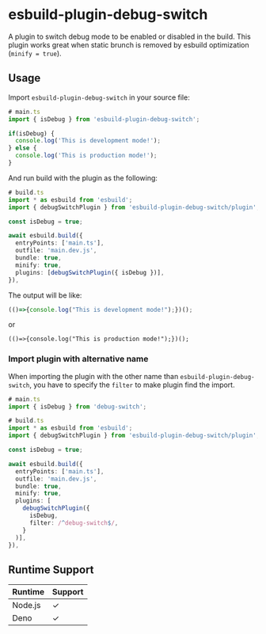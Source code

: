 # esbuild-plugin-debug-switch

A plugin to switch debug mode to be enabled or disabled in the build.
This plugin works great when static brunch is removed by esbuild optimization (`minify = true`).

## Usage

Import `esbuild-plugin-debug-switch` in your source file:

```typescript
# main.ts
import { isDebug } from 'esbuild-plugin-debug-switch';

if(isDebug) {
  console.log('This is development mode!');
} else {
  console.log('This is production mode!');
}
```

And run build with the plugin as the following:

```typescript
# build.ts
import * as esbuild from 'esbuild';
import { debugSwitchPlugin } from 'esbuild-plugin-debug-switch/plugin';

const isDebug = true;

await esbuild.build({
  entryPoints: ['main.ts'],
  outfile: 'main.dev.js',
  bundle: true,
  minify: true,
  plugins: [debugSwitchPlugin({ isDebug })],
}),
```

The output will be like:

```javascript
(()=>{console.log("This is development mode!");})();
```

or

```
(()=>{console.log("This is production mode!");})();
```

### Import plugin with alternative name

When importing the plugin with the other name than `esbuild-plugin-debug-switch`,
you have to specify the `filter` to make plugin find the import.

```typescript
# main.ts
import { isDebug } from 'debug-switch';
```

```typescript
# build.ts
import * as esbuild from 'esbuild';
import { debugSwitchPlugin } from 'esbuild-plugin-debug-switch/plugin';

const isDebug = true;

await esbuild.build({
  entryPoints: ['main.ts'],
  outfile: 'main.dev.js',
  bundle: true,
  minify: true,
  plugins: [
    debugSwitchPlugin({
      isDebug,
      filter: /^debug-switch$/,
    }
  )],
}),
```

## Runtime Support

| Runtime | Support |
| ------- | ------- |
| Node.js | ✓      |
| Deno    | ✓      |
